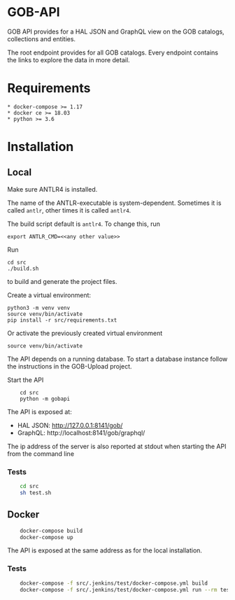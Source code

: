 # GOB-API

GOB API provides for a HAL JSON and GraphQL view on the GOB catalogs, collections and entities.

The root endpoint provides for all GOB catalogs.
Every endpoint contains the links to explore the data in more detail.

# Requirements

    * docker-compose >= 1.17
    * docker ce >= 18.03
    * python >= 3.6
    
# Installation

## Local

Make sure ANTLR4 is installed.

The name of the ANTLR-executable is system-dependent. Sometimes it is called
```antlr```, other times it is called ```antlr4```.

The build script default is ```antlr4```. To change this, run

    export ANTLR_CMD=<<any other value>>

Run

    cd src
    ./build.sh
    
to build and generate the project files.

Create a virtual environment:

    python3 -m venv venv
    source venv/bin/activate
    pip install -r src/requirements.txt
    
Or activate the previously created virtual environment

    source venv/bin/activate

The API depends on a running database.
To start a database instance follow the instructions in the GOB-Upload project.

Start the API

```
    cd src
    python -m gobapi
```

The API is exposed at:
- HAL JSON: http://127.0.0.1:8141/gob/
- GraphQL: http://localhost:8141/gob/graphql/

The ip address of the server is also reported at stdout when starting the API from the command line

### Tests

```bash
    cd src
    sh test.sh
```

## Docker

```bash
    docker-compose build
    docker-compose up
```

The API is exposed at the same address as for the local installation.

### Tests

```bash
    docker-compose -f src/.jenkins/test/docker-compose.yml build
    docker-compose -f src/.jenkins/test/docker-compose.yml run --rm test
```
